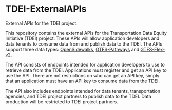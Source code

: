 # TDEI-ExternalAPIs


External APIs for the TDEI project.

This repository contains the external APIs for the Transportation Data Equity Initiative (TDEI) project. These APIs will allow application developers and data tenants to consume data from and publish data to the TDEI. The APIs support three data types: [OpenSidewalks](https://www.opensidewalks.com), [GTFS-Pathways](https://developers.google.com/transit/gtfs/reference) and [GTFS-Flex-v2](https://github.com/MobilityData/gtfs-flex/blob/master/spec/reference.md).

The API consists of endpoints intended for application developers to use to retrieve data from the TDEI. Applications must register and get an API key to use the API. There are not restrictions on who can get an API key, simply that an application must have an API key to consume data from the TDEI. 

The API also includes endpoints intended for data tenants, transportation agencies, and TDEI project partners to publish data to the TDEI. Data production will be restricted to TDEI project partners.
